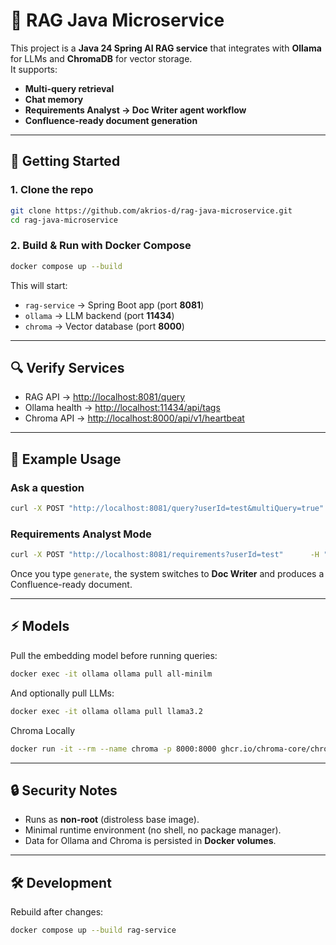 
# 🧠 RAG Java Microservice

This project is a **Java 24 Spring AI RAG service** that integrates with **Ollama** for LLMs and **ChromaDB** for vector storage.  
It supports:
- **Multi-query retrieval**
- **Chat memory**
- **Requirements Analyst → Doc Writer agent workflow**
- **Confluence-ready document generation**

---

## 🚀 Getting Started

### 1. Clone the repo
```bash
git clone https://github.com/akrios-d/rag-java-microservice.git
cd rag-java-microservice
```

### 2. Build & Run with Docker Compose
```bash
docker compose up --build
```

This will start:
- `rag-service` → Spring Boot app (port **8081**)  
- `ollama` → LLM backend (port **11434**)  
- `chroma` → Vector database (port **8000**)  

---

## 🔍 Verify Services

- RAG API → [http://localhost:8081/query](http://localhost:8081/query)  
- Ollama health → [http://localhost:11434/api/tags](http://localhost:11434/api/tags)  
- Chroma API → [http://localhost:8000/api/v1/heartbeat](http://localhost:8000/api/v1/heartbeat)  

---

## 📡 Example Usage

### Ask a question
```bash
curl -X POST "http://localhost:8081/query?userId=test&multiQuery=true"      -H "Content-Type: application/json"      -d '{"question":"What is retrieval augmented generation?"}'
```

### Requirements Analyst Mode
```bash
curl -X POST "http://localhost:8081/requirements?userId=test"      -H "Content-Type: application/json"      -d '{"input":"I need a system for handling support tickets"}'
```

Once you type `generate`, the system switches to **Doc Writer** and produces a Confluence-ready document.

---

## ⚡ Models

Pull the embedding model before running queries:
```bash
docker exec -it ollama ollama pull all-minilm
```

And optionally pull LLMs:
```bash
docker exec -it ollama ollama pull llama3.2
```

Chroma Locally
```bash
docker run -it --rm --name chroma -p 8000:8000 ghcr.io/chroma-core/chroma:1.0.0
```

---

## 🔒 Security Notes
- Runs as **non-root** (distroless base image).  
- Minimal runtime environment (no shell, no package manager).  
- Data for Ollama and Chroma is persisted in **Docker volumes**.  

---

## 🛠 Development
Rebuild after changes:
```bash
docker compose up --build rag-service
```



